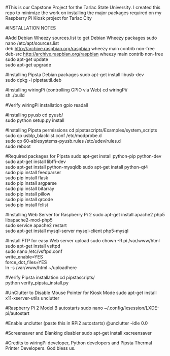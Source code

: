 #This is our Capstone Project for the Tarlac State University. I created this repo to minimize the work on installing the major packages required on my Raspberry Pi Kiosk project for Tarlac City

#INSTALLATION NOTES

#Add Debian Wheezy sources.list to get Debian Wheezy packages
sudo nano /etc/apt/sources.list  
deb http://archive.raspbian.org/raspbian wheezy main contrib non-free  
deb-src http://archive.raspbian.org/raspbian wheezy main contrib non-free  
sudo apt-get update  
sudo apt-get upgrade

#Installing Pipsta Debian packages
sudo apt-get install libusb-dev  
sudo dpkg -i pipstautil.deb

#Installing wiringPi (controlling GPIO via Web)
cd wiringPi/  
sh ./build

#Verify wiringPi installation
gpio readall

#Installing pyusb
cd pyusb/  
sudo python setup.py install

#Installing Pipsta permissions
cd pipstascripts/Examples/system_scripts  
sudo cp usblp_blacklist.conf /etc/modprobe.d  
sudo cp 60-ablesystems-pyusb.rules /etc/udev/rules.d  
sudo reboot

#Required packages for Pipsta
sudo apt-get install python-pip python-dev  
sudo apt-get install libffi-dev  
sudo apt-get install python-mysqldb 
sudo apt-get install python-qt4  
sudo pip install feedparser  
sudo pip install flask  
sudo pip install argparse  
sudo pip install bitarray  
sudo pip install pillow  
sudo pip install qrcode  
sudo pip install fclist

#Installing Web Server for Raspberry Pi 2
sudo apt-get install apache2 php5 libapache2-mod-php5  
sudo service apache2 restart  
sudo apt-get install mysql-server mysql-client php5-mysql

#Install FTP for easy Web server upload
sudo chown -R pi /var/www/html  
sudo apt-get install vsftpd  
sudo nano /etc/vsftpd.conf  
write_enable=YES  
force_dot_files=YES  
ln -s /var/www/html ~/uploadhere

#Verify Pipsta installation
cd pipstascripts/  
python verify_pipsta_install.py

#UnClutter to Disable Mouse Pointer for Kiosk Mode
sudo apt-get install x11-xserver-utils unclutter

#Raspberry Pi 2 Model B autostarts
sudo nano ~/.config/lxsession/LXDE-pi/autostart

#Enable unclutter (paste this in RPi2 autostarts)
@unclutter -idle 0.0

#Screensaver and Blanking disabler
sudo apt-get install xscreensaver

#Credits to wiringPi developer, Python developers and Pipsta Thermal Printer Developers. God bless us.
